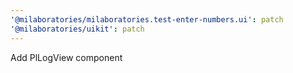```yaml
---
'@milaboratories/milaboratories.test-enter-numbers.ui': patch
'@milaboratories/uikit': patch
---
```


Add PlLogView component
